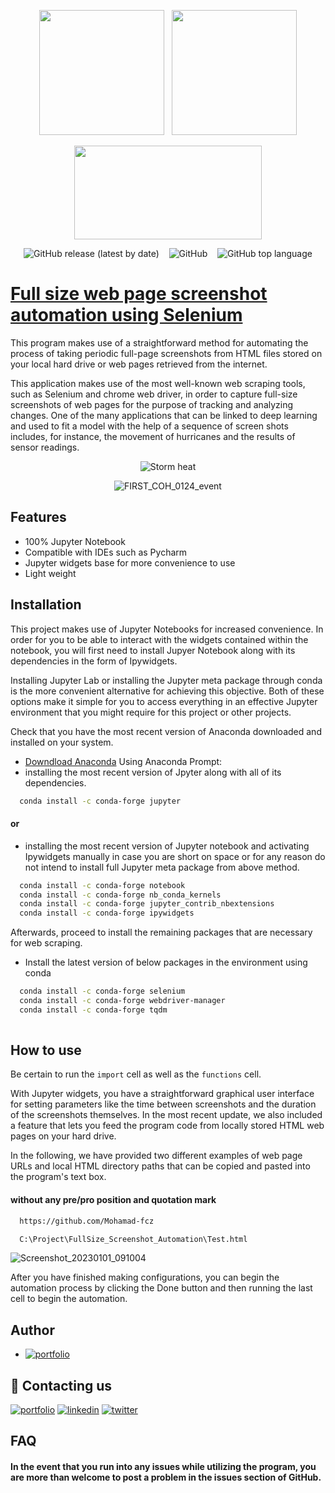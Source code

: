 
<p align="center"><img  src="https://user-images.githubusercontent.com/99288525/216159152-9a7a2dce-3312-4d64-bdf2-b7315d388ada.gif"   width="200" height="200">&nbsp;&nbsp;
<img src="https://www.perfecto.io/sites/perfecto.io/files/image/2020-05/social-blog-what-to-expect-with-selenium.jpg"  width="200" height="200">
<p align="center"><img  src="https://github.com/conda/conda/assets/99288525/5931ed49-be28-400e-b80e-13d5c26e8266"   width="300" height="150">

                   
<p align="center"> <img alt="GitHub release (latest by date)" src="https://img.shields.io/github/v/release/Mohamad-fcz/Fullsize_screenshot?label=Version&logo=github&style=plastic">&nbsp;&nbsp;&nbsp;
<img alt="GitHub" src="https://img.shields.io/github/license/mohamad-fcz/fullsize_screenshot?color=yellow&logo=Osano&logoColor=yellow">&nbsp;&nbsp;&nbsp;
<img alt="GitHub top language" src="https://img.shields.io/github/languages/top/mohamad-fcz/fullsize_screenshot?color=orange&logo=jupyter&logoColor=orange">


# [Full size web page screenshot automation using Selenium](https://github.com/Mohamad-fcz/Fullsize_screenshot)

This program makes use of a straightforward method for automating the process of taking periodic full-page screenshots from HTML files stored on your local hard drive or web pages retrieved from the internet.

This application makes use of the most well-known web scraping tools, such as Selenium and chrome web driver, in order to capture full-size screenshots of web pages for the purpose of tracking and analyzing changes. One of the many applications that can be linked to deep learning and used to fit a model with the help of a sequence of screen shots includes, for instance, the movement of hurricanes and the results of sensor readings.


<p align="center"><img alt="Storm heat" src="https://ane4bf-datap1.s3-eu-west-1.amazonaws.com/wmocms/s3fs-public/styles/featured_media_detail/public/news/featured_media/EgZ8gkVUMAcSR-g.png?dpwhumNyJzU1pvOs721UvI8evhsQu7zz&itok=yml6jj3c">
<p align="center"><img alt="FIRST_COH_0124_event" src="https://user-images.githubusercontent.com/99288525/216170093-5fee1bfa-9111-4536-9279-fdbbf0e6cab5.gif">

## Features

- 100% Jupyter Notebook 
- Compatible with IDEs such as Pycharm
- Jupyter widgets base for more convenience to use
- Light weight


## Installation
This project makes use of Jupyter Notebooks for increased convenience. In order for you to be able to interact with the widgets contained within the notebook, you will first need to install Jupyer Notebook along with its dependencies in the form of Ipywidgets.

Installing Jupyter Lab or installing the Jupyter meta package through conda is the more convenient alternative for achieving this objective. Both of these options make it simple for you to access everything in an effective Jupyter environment that you might require for this project or other projects.

Check that you have the most recent version of Anaconda downloaded and installed on your system.

- [Downdload Anaconda](https://www.anaconda.com/products/distribution)
Using Anaconda Prompt:
- installing the most recent version of Jpyter along with all of its dependencies.

```bash
  conda install -c conda-forge jupyter
```
#### or
- installing the most recent version of Jupyter notebook and activating Ipywidgets manually in case you are short on space or for any reason do not intend to install full Jupyter meta package from above method.

```bash
  conda install -c conda-forge notebook
  conda install -c conda-forge nb_conda_kernels
  conda install -c conda-forge jupyter_contrib_nbextensions
  conda install -c conda-forge ipywidgets
```
Afterwards, proceed to install the remaining packages that are necessary for web scraping.
- Install the latest version of below packages in the environment using conda

```bash
  conda install -c conda-forge selenium
  conda install -c conda-forge webdriver-manager
  conda install -c conda-forge tqdm
 
```
    
## How to use

Be certain to run the `import` cell as well as the `functions` cell.

With Jupyter widgets, you have a straightforward graphical user interface for setting parameters like the time between screenshots and the duration of the screenshots themselves. In the most recent update, we also included a feature that lets you feed the program code from locally stored HTML web pages on your hard drive.

In the following, we have provided two different examples of web page URLs and local HTML directory paths that can be copied and pasted into the program's text box.
#### without any pre/pro position and quotation mark



```bash
  https://github.com/Mohamad-fcz
```
```bash
  C:\Project\FullSize_Screenshot_Automation\Test.html
```

![Screenshot_20230101_091004](https://user-images.githubusercontent.com/99288525/211022334-0f009ed1-c098-4916-acd8-c6a41d3290de.png)

After you have finished making configurations, you can begin the automation process by clicking the Done button and then running the last cell to begin the automation.
## Author

- [![portfolio](https://img.shields.io/badge/Mohamad%20Ahmadzadeh-000?style=for-the-badge&logo=github&logoColor=white)](https://github.com/Mohamad-fcz)



## 🔗 Contacting us
[![portfolio](https://img.shields.io/badge/telegram-000?style=for-the-badge&logo=telegram&logoColor=white)](https://t.me/erfan_fcz)
[![linkedin](https://img.shields.io/badge/linkedin-0A66C2?style=for-the-badge&logo=linkedin&logoColor=white)](https://www.linkedin.com/in/mohamad-ahmadzdeh-223671187/)
[![twitter](https://img.shields.io/badge/twitter-1DA1F2?style=for-the-badge&logo=twitter&logoColor=white)](https://twitter.com/erfan_fcz)


## FAQ

#### In the event that you run into any issues while utilizing the program, you are more than welcome to post a problem in the issues section of GitHub.

